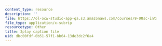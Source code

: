 ```yaml
---
content_type: resource
description: ''
file: https://ol-ocw-studio-app-qa.s3.amazonaws.com/courses/9-00sc-introduction-to-psychology-fall-2011/dbc00fdf0b5157f1bb6413de3dc2f6a4_qZdm4mpQA_8.vtt
file_type: application/x-subrip
resourcetype: Other
title: 3play caption file
uid: dbc00fdf-0b51-57f1-bb64-13de3dc2f6a4
---
```

